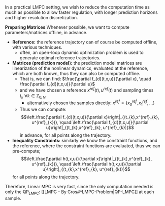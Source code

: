 In a practical LMPC setting, we wish to reduce the computation time as much as possible to allow faster regulation, with longer prediction horizons and higher resolution discretization.

**Preparing Matrices**
Whenever possible, we want to compute parameters/matrices offline, in advance.
- **Reference:** the reference trajectory can of course be computed offline, with various techniques.
	- often, an open-loop dynamic optimization problem is used to generate optimal reference trajectories.
- **Matrices (prediction model):** the prediction model matrices are linearization of the nonlinear dynamics, evaluated at the reference, which are both known, thus they can also be computed offline.
	- That is, we can find: $\frac{\partial f_{d}(t,x,u)}{\partial x}, \quad \frac{\partial f_{d}(t,x,u)}{\partial u}$
	- and we have chosen a reference $x^{ref}(t), u^{ref}(t)$ and sampling times $t_{k}~\forall k \in \mathbb{Z}_{0,N}$ 
		- alternatively chosen the samples directly: $x^{ref}= \{x^{ref}_{0},x^{ref}_{1},\dots\}$
	- Thus we can compute:$$\left.\frac{\partial f_{d}(t,x,u)}{\partial x}\right|_{(t_{k},x^{ref}_{k}, u^{ref}_{k})}, \quad \left.\frac{\partial f_{d}(t,x,u)}{\partial u}\right|_{(t_{k},x^{ref}_{k}, u^{ref}_{k})}$$ in advance, for all points along the trajectory.
- **Inequality Constraints:** similarly we know the constraint functions, and the reference, where the constraint functions are evaluated, thus we can pre-compute;$$\left.\frac{\partial h(t,x,u)}{\partial x}\right|_{(t_{k},x^{ref}_{k}, u^{ref}_{k})}, \quad \left.\frac{\partial h(t,x,u)}{\partial u}\right|_{(t_{k},x^{ref}_{k}, u^{ref}_{k})}$$ for all points along the trajectory.


Therefore, Linear MPC is very fast, since the only computation needed is only the $\text{QP}_\text{LMPC}$: [[LMPC - By Gros#^LMPC-Problem|QP-LMPC]] at each sample.